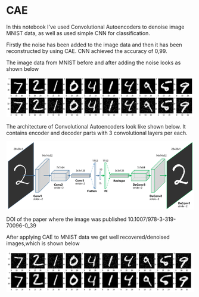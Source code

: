 # CAE
In this notebook I've used Convolutional Autoencoders to denoise image MNIST data, as well as used simple CNN for classification.

Firstly the noise has been added to the image data and then it has been reconstructed by using CAE.
CNN achieved the accuracy of 0,99.

The image data from MNIST before and after adding the noise looks as shown below

![](images/Added%20noise.png)

The architecture of Convolutional Autoencoders look like shown below. It contains encoder and decoder parts with 3 convolutional layers per each.

![](images/cae.png)

DOI of the paper where the image was published 10.1007/978-3-319-70096-0_39

After applying CAE to MNIST data we get well recovered/denoised images,which is shown below

![](images/denoised.png)


